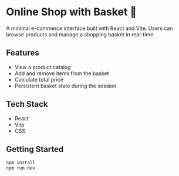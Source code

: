 
# Online Shop with Basket 🛒

A minimal e-commerce interface built with React and Vite. Users can browse products and manage a shopping basket in real-time.

## Features

- View a product catalog
- Add and remove items from the basket
- Calculate total price
- Persistent basket state during the session

## Tech Stack

- React
- Vite
- CSS

## Getting Started

```bash
npm install
npm run dev
